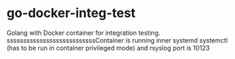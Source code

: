 # go-docker-integ-test
Golang with Docker container for integration testing. sssssssssssssssssssssssssssContainer is running inner systemd systemctl (has to be run in container privileged mode) and rsyslog port is 10123
